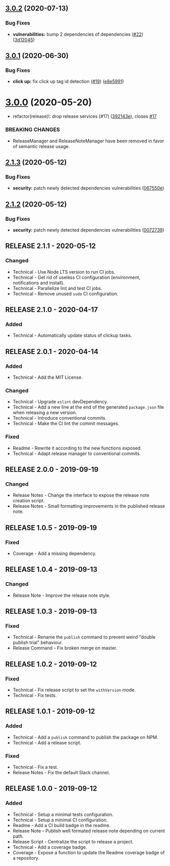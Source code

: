 ## [3.0.2](https://github.com/ForestAdmin/automatic-release-note/compare/v3.0.1...v3.0.2) (2020-07-13)


### Bug Fixes

* **vulnerabilities:** bump 2 dependencies of dependencies ([#22](https://github.com/ForestAdmin/automatic-release-note/issues/22)) ([3d12045](https://github.com/ForestAdmin/automatic-release-note/commit/3d12045e1592389914deaec677897b2b377eb6f7))

## [3.0.1](https://github.com/ForestAdmin/automatic-release-note/compare/v3.0.0...v3.0.1) (2020-06-30)


### Bug Fixes

* **click up:** fix click up tag id detection ([#19](https://github.com/ForestAdmin/automatic-release-note/issues/19)) ([e8e5991](https://github.com/ForestAdmin/automatic-release-note/commit/e8e5991742051be9ef3a711c4e1f60fcbd8d66f6))

# [3.0.0](https://github.com/ForestAdmin/automatic-release-note/compare/v2.1.3...v3.0.0) (2020-05-20)


* refactor(release)!: drop release services (#17) ([392143e](https://github.com/ForestAdmin/automatic-release-note/commit/392143ebe5a03285f36d7835959526d1975e166d)), closes [#17](https://github.com/ForestAdmin/automatic-release-note/issues/17)


### BREAKING CHANGES

* ReleaseManager and ReleaseNoteManager have been removed
in favor of semantic release usage.

## [2.1.3](https://github.com/ForestAdmin/automatic-release-note/compare/v2.1.2...v2.1.3) (2020-05-12)


### Bug Fixes

* **security:** patch newly detected dependencies vulnerabilities ([067550e](https://github.com/ForestAdmin/automatic-release-note/commit/067550e2e2485e436ac5fccffff41680bc10d211))

## [2.1.2](https://github.com/ForestAdmin/automatic-release-note/compare/v2.1.1...v2.1.2) (2020-05-12)


### Bug Fixes

* **security:** patch newly detected dependencies vulnerabilities ([0072739](https://github.com/ForestAdmin/automatic-release-note/commit/007273991bad3474971ca81e94a6b91b6dce78a6))

## RELEASE 2.1.1 - 2020-05-12
### Changed
- Technical - Use Node LTS version to run CI jobs.
- Technical - Get rid of useless CI configuration (environment, notifications and install).
- Technical - Parallelize lint and test CI jobs.
- Technical - Remove unused `sudo` CI configuration.

## RELEASE 2.1.0 - 2020-04-17
### Added
- Technical - Automatically update status of clickup tasks.

## RELEASE 2.0.1 - 2020-04-14
### Added
- Technical - Add the MIT License.

### Changed
- Technical - Upgrade `eslint` devDependency.
- Technical - Add a new line at the end of the generated `package.json` file when releasing a new version.
- Technical - Introduce conventional commits.
- Technical - Make the CI lint the commit messages.

### Fixed
- Readme - Rewrite it according to the new functions exposed.
- Technical - Adapt release manager to conventional commits.

## RELEASE 2.0.0 - 2019-09-19
### Changed
- Release Notes - Change the interface to expose the release note creation script.
- Release Notes - Small formatting improvements in the published release note.

## RELEASE 1.0.5 - 2019-09-19
### Fixed
- Coverage - Add a missing dependency.

## RELEASE 1.0.4 - 2019-09-13
### Changed
- Release Note - Improve the release note style.

## RELEASE 1.0.3 - 2019-09-13
### Fixed
- Technical - Rename the `publish` command to prevent weird "double publish trial" behaviour.
- Release Command - Fix broken merge on master.

## RELEASE 1.0.2 - 2019-09-12
### Fixed
- Technical - Fix release script to set the `withVersion` mode.
- Technical - Fix tests.

## RELEASE 1.0.1 - 2019-09-12
### Added
- Technical - Add a `publish` command to publish the package on NPM.
- Technical - Add a release script.

### Fixed
- Technical - Fix a test.
- Release Notes - Fix the default Slack channel.

## RELEASE 1.0.0 - 2019-09-12
### Added
- Technical - Setup a minimal tests configuration.
- Technical - Setup a minimal CI configuration.
- Readme - Add a CI build badge in the readme.
- Release Note - Publish well formated release note depending on current path.
- Release Script - Centralize the script to release a project.
- Technical - Add a coverage badge.
- Coverage - Expose a function to update the Readme coverage badge of a repository.
